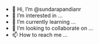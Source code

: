 - 👋 Hi, I’m @sundarapandianr
- 👀 I’m interested in ...
- 🌱 I’m currently learning ...
- 💞️ I’m looking to collaborate on ...
- 📫 How to reach me ...

<!---
sundarapandianr/sundarapandianr is a ✨ special ✨ repository because its `README.md` (this file) appears on your GitHub profile.
You can click the Preview link to take a look at your changes.
--->
